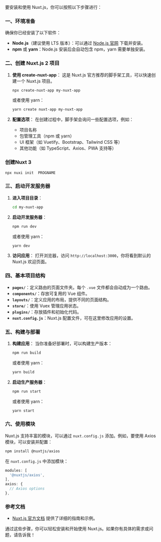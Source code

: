  要安装和使用 Nuxt.js，你可以按照以下步骤进行：

### 一、环境准备

确保你已经安装了以下软件：
- **Node.js**（建议使用 LTS 版本）：可以通过 [Node.js 官网](https://nodejs.org/) 下载并安装。
- **npm** 或 **yarn**：Node.js 安装后会自动包含 npm，yarn 需要单独安装。

### 二、创建 Nuxt.js 2 项目 

1. **使用 create-nuxt-app**：
   这是 Nuxt.js 官方推荐的脚手架工具，可以快速创建一个 Nuxt.js 项目。
   ```bash
   npx create-nuxt-app my-nuxt-app
   ```
   或者使用 yarn：
   ```bash
   yarn create nuxt-app my-nuxt-app
   ```

2. **配置选项**：
   在创建过程中，脚手架会询问一些配置选项，例如：
   - 项目名称
   - 包管理工具（npm 或 yarn）
   - UI 框架（如 Vuetify、Bootstrap、Tailwind CSS 等）
   - 其他功能（如 TypeScript、Axios、PWA 支持等）

### 创建Nuxt 3

```bash
npx nuxi init  PROGNAME
```

### 三、启动开发服务器

1. **进入项目目录**：
   ```bash
   cd my-nuxt-app
   ```

2. **启动开发服务器**：
   ```bash
   npm run dev
   ```
   或者使用 yarn：
   ```bash
   yarn dev
   ```

3. **访问应用**：
   打开浏览器，访问 `http://localhost:3000`，你将看到默认的 Nuxt.js 欢迎页面。

### 四、基本项目结构

- **`pages/`**：定义路由的页面文件夹。每个 `.vue` 文件都会自动成为一个路由。
- **`components/`**：存放可复用的 Vue 组件。
- **`layouts/`**：定义应用的布局，提供不同的页面结构。
- **`store/`**：使用 Vuex 管理应用状态。
- **`plugins/`**：存放插件和初始化代码。
- **`nuxt.config.js`**：Nuxt.js 配置文件，可在这里修改应用的设置。

### 五、构建与部署

1. **构建应用**：
   当你准备好部署时，可以构建生产版本：
   ```bash
   npm run build
   ```
   或者使用 yarn：
   ```bash
   yarn build
   ```

2. **启动生产服务器**：
   ```bash
   npm run start
   ```
   或者使用 yarn：
   ```bash
   yarn start
   ```

### 六、使用模块

Nuxt.js 支持丰富的模块，可以通过 `nuxt.config.js` 添加。例如，要使用 Axios 模块，可以安装并配置：

```bash
npm install @nuxtjs/axios
```

在 `nuxt.config.js` 中添加模块：

```javascript
modules: [
  '@nuxtjs/axios',
],
axios: {
  // Axios options
},
```

### 参考文档

- [Nuxt.js 官方文档](https://nuxtjs.org/docs/2.x/getting-started/installation) 提供了详细的指南和示例。

通过这些步骤，你可以轻松安装和开始使用 Nuxt.js。如果你有具体的需求或问题，请告诉我！